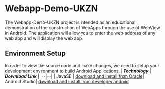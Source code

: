 # Webapp-Demo-UKZN
The Webapp-Demo-UKZN project is intended as an educational demonstration of the construction of WebApps through the use of WebView in Android. The application will allow you to enter the web-address of any web app and will display the web app. 

## Environment Setup
In order to view the source code and make changes, we need to setup your development environment to build Android Applications. 
| ***Technology*** | ***Download Link*** |
|--|--|
| JavaSE | [download and install from Oracle](http://www.oracle.com/technetwork/java/javase/downloads/jdk9-downloads-3848520.html)|
Android Studio| [download and install from developer.android](https://developer.android.com/studio/index.html)


<!--stackedit_data:
eyJoaXN0b3J5IjpbLTE2MDE4NjU2MzBdfQ==
-->
<!--stackedit_data:
eyJoaXN0b3J5IjpbLTE2NzYwMzE3NjNdfQ==
-->
